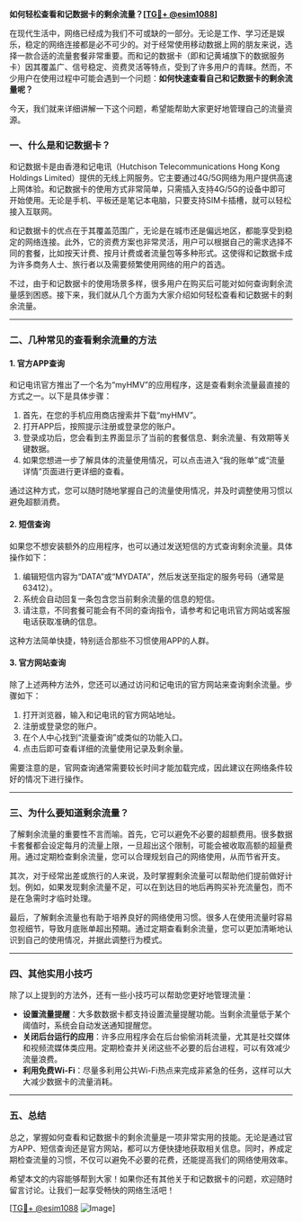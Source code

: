 **如何轻松查看和记数据卡的剩余流量？[[TG💪+ @esim1088](https://t.me/s/esim1088)]**

在现代生活中，网络已经成为我们不可或缺的一部分。无论是工作、学习还是娱乐，稳定的网络连接都是必不可少的。对于经常使用移动数据上网的朋友来说，选择一款合适的流量套餐非常重要。而和记的数据卡（即和记黄埔旗下的数据服务卡）因其覆盖广、信号稳定、资费灵活等特点，受到了许多用户的青睐。然而，不少用户在使用过程中可能会遇到一个问题：**如何快速查看自己和记数据卡的剩余流量呢？**

今天，我们就来详细讲解一下这个问题，希望能帮助大家更好地管理自己的流量资源。

### **一、什么是和记数据卡？**

和记数据卡是由香港和记电讯（Hutchison Telecommunications Hong Kong Holdings Limited）提供的无线上网服务。它主要通过4G/5G网络为用户提供高速上网体验。和记数据卡的使用方式非常简单，只需插入支持4G/5G的设备中即可开始使用。无论是手机、平板还是笔记本电脑，只要支持SIM卡插槽，就可以轻松接入互联网。

和记数据卡的优点在于其覆盖范围广，无论是在城市还是偏远地区，都能享受到稳定的网络连接。此外，它的资费方案也非常灵活，用户可以根据自己的需求选择不同的套餐，比如按天计费、按月计费或者流量包等多种形式。这使得和记数据卡成为许多商务人士、旅行者以及需要频繁使用网络的用户的首选。

不过，由于和记数据卡的使用场景多样，很多用户在购买后可能对如何查询剩余流量感到困惑。接下来，我们就从几个方面为大家介绍如何轻松查看和记数据卡的剩余流量。

---

### **二、几种常见的查看剩余流量的方法**

#### **1. 官方APP查询**
和记电讯官方推出了一个名为“myHMV”的应用程序，这是查看剩余流量最直接的方式之一。以下是具体步骤：

1. 首先，在您的手机应用商店搜索并下载“myHMV”。
2. 打开APP后，按照提示注册或登录您的账户。
3. 登录成功后，您会看到主界面显示了当前的套餐信息、剩余流量、有效期等关键数据。
4. 如果您想进一步了解具体的流量使用情况，可以点击进入“我的账单”或“流量详情”页面进行更详细的查看。

通过这种方式，您可以随时随地掌握自己的流量使用情况，并及时调整使用习惯以避免超额消费。

#### **2. 短信查询**
如果您不想安装额外的应用程序，也可以通过发送短信的方式查询剩余流量。具体操作如下：

1. 编辑短信内容为“DATA”或“MYDATA”，然后发送至指定的服务号码（通常是63412）。
2. 系统会自动回复一条包含您当前剩余流量的信息的短信。
3. 请注意，不同套餐可能会有不同的查询指令，请参考和记电讯官方网站或客服电话获取准确的信息。

这种方法简单快捷，特别适合那些不习惯使用APP的人群。

#### **3. 官方网站查询**
除了上述两种方法外，您还可以通过访问和记电讯的官方网站来查询剩余流量。步骤如下：

1. 打开浏览器，输入和记电讯的官方网站地址。
2. 注册或登录您的账户。
3. 在个人中心找到“流量查询”或类似的功能入口。
4. 点击后即可查看详细的流量使用记录及剩余量。

需要注意的是，官网查询通常需要较长时间才能加载完成，因此建议在网络条件较好的情况下进行操作。

---

### **三、为什么要知道剩余流量？**

了解剩余流量的重要性不言而喻。首先，它可以避免不必要的超额费用。很多数据卡套餐都会设定每月的流量上限，一旦超出这个限制，可能会被收取高额的超量费用。通过定期检查剩余流量，您可以合理规划自己的网络使用，从而节省开支。

其次，对于经常出差或旅行的人来说，及时掌握剩余流量可以帮助他们提前做好计划。例如，如果发现剩余流量不足，可以在到达目的地后再购买补充流量包，而不是在急需时才临时处理。

最后，了解剩余流量也有助于培养良好的网络使用习惯。很多人在使用流量时容易忽视细节，导致月底账单超出预期。通过定期查看剩余流量，您可以更加清晰地认识到自己的使用情况，并据此调整行为模式。

---

### **四、其他实用小技巧**

除了以上提到的方法外，还有一些小技巧可以帮助您更好地管理流量：

- **设置流量提醒**：大多数数据卡都支持设置流量提醒功能。当剩余流量低于某个阈值时，系统会自动发送通知提醒您。
- **关闭后台运行的应用**：许多应用程序会在后台偷偷消耗流量，尤其是社交媒体和视频流媒体类应用。定期检查并关闭这些不必要的后台进程，可以有效减少流量浪费。
- **利用免费Wi-Fi**：尽量多利用公共Wi-Fi热点来完成非紧急的任务，这样可以大大减少数据卡的流量消耗。

---

### **五、总结**

总之，掌握如何查看和记数据卡的剩余流量是一项非常实用的技能。无论是通过官方APP、短信查询还是官方网站，都可以方便快捷地获取相关信息。同时，养成定期检查流量的习惯，不仅可以避免不必要的花费，还能提高我们的网络使用效率。

希望本文的内容能够帮到大家！如果你还有其他关于和记数据卡的问题，欢迎随时留言讨论。让我们一起享受畅快的网络生活吧！

[[TG💪+ @esim1088](https://t.me/s/esim1088) ![Image](https://i.postimg.cc/4NQfJmqS/Snipaste-2025-05-13-00-14-12.png)]